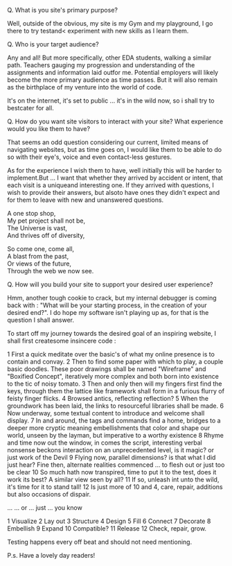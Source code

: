 
Q. What is you site's primary purpose?

Well, outside of the obvious, my site is my Gym and my playground, I go there to try testand<  experiment with new skills as I learn them.

Q. Who is your target audience?

Any and all! 
But more specifically, other EDA students, walking a similar path. 
Teachers gauging my progression and understanding of the assignments and information laid outfor me.
Potential employers will likely become the more primary audience as time passes.
But it will also remain as the birthplace of my venture into the world of code.

It's on the internet, it's set to public ... it's in the wild now, so i shall try to bestcater for all.

Q. How do you want site visitors to interact with your site? What experience would you like them      to have?

That seems an odd question considering our current, limited means of navigating websites, but as time goes on, I would like them to be able to do so with their eye's, voice and even contact-less gestures.
    
As for the experience I wish them to have, well initially this will be harder to implement.But ... I want that whether they arrived by accident or intent, that each visit is a uniqueand interesting one. If they arrived with questions, I wish to provide their answers, but alsoto have ones they didn't expect and for them to leave with new and unanswered questions.

A one stop shop, <br>
My pet project shall not be,<br>
The Universe is vast,<br>
And thrives off of diversity,<br>

So come one, come all,<br>
A blast from the past,<br>
Or views of the future,<br>
Through the web we now see. <br>

Q. How will you build your site to support your desired user experience?

Hmm, another tough cookie to crack, but my internal debugger is coming back with :
"What will be your starting process, in the creation of your desired end?".
I do hope my software isn't playing up as, for that is the question I shall answer.

To start off my journey towards the desired goal of an inspiring website, I shall first createsome insincere code :

1  First a quick meditate over the basic's of what my online presence is to contain and               convay.
2  Then to find some paper with which to play, a couple basic doodles. These poor drawings            shall be named "Wireframe" and "Boxified Concept", iteratively more complex and both               born into existence to the tic of noisy tomato.
3  Then and only then will my fingers first find the keys, through them the lattice like              framework shall form in a furious flurry of feisty finger flicks.
4  Browsed antics, reflecting reflection?
5  When the groundwork has been laid, the links to resourceful libraries shall be made. 
6  Now underway, some textual content to introduce and welcome shall display. 
7  In and around, the tags and commands find a home, bridges to a deeper more cryptic meaning         embellishments that color and shape our world, unseen by the layman, but imperative to a           worthy existence 
8  Rhyme and time now out the window, in comes the script, interesting verbal nonsense                beckons interaction on an unprecedented level, is it magic? or just work of the Devil 
9  Flying now, parallel dimensions? is that what I did just hear? Fine then, alternate                realities commenced ... to flesh out or just too be clear 
10 So much hath now transpired, time to put it to the test, does it work its best? A similar          view seen by all? 
11 If so, unleash int unto the wild, it's time for it to stand tall!
12 Is just more of 10 and 4, care, repair, additions but also occasions of dispair.





... ... or ... just ... you know

1  Visualize
2  Lay out
3  Structure
4  Design
5  Fill
6  Connect
7  Decorate
8  Embellish
9  Expand
10 Compatible?
11 Release
12 Check, repair, grow.

Testing happens every off beat and should not need mentioning.

P.s. Have a lovely day readers!


